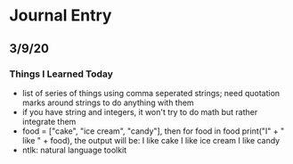 # Journal Entry

## 3/9/20

### Things I Learned Today

- list of series of things using comma seperated strings; need quotation marks around strings to do anything with them
- if you have string and integers, it won't try to do math but rather integrate them
- food = ["cake", "ice cream", "candy"],  then 
for food in food 
print("I" + " like " + food), the output will be: 
I like cake 
I like ice cream 
I like candy
- ntlk: natural language toolkit